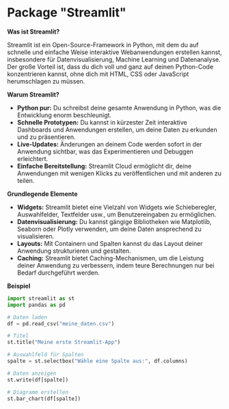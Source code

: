 # Package "Streamlit"

**Was ist Streamlit?**

Streamlit ist ein Open-Source-Framework in Python, mit dem du auf schnelle und einfache Weise interaktive Webanwendungen erstellen kannst, insbesondere für Datenvisualisierung, Machine Learning und Datenanalyse. Der große Vorteil ist, dass du dich voll und ganz auf deinen Python-Code konzentrieren kannst, ohne dich mit HTML, CSS oder JavaScript herumschlagen zu müssen.

**Warum Streamlit?**

* **Python pur:** Du schreibst deine gesamte Anwendung in Python, was die Entwicklung enorm beschleunigt.
* **Schnelle Prototypen:** Du kannst in kürzester Zeit interaktive Dashboards und Anwendungen erstellen, um deine Daten zu erkunden und zu präsentieren.
* **Live-Updates:** Änderungen an deinem Code werden sofort in der Anwendung sichtbar, was das Experimentieren und Debuggen erleichtert.
* **Einfache Bereitstellung:** Streamlit Cloud ermöglicht dir, deine Anwendungen mit wenigen Klicks zu veröffentlichen und mit anderen zu teilen.

**Grundlegende Elemente**

* **Widgets:** Streamlit bietet eine Vielzahl von Widgets wie Schieberegler, Auswahlfelder, Textfelder usw., um Benutzereingaben zu ermöglichen.
* **Datenvisualisierung:** Du kannst gängige Bibliotheken wie Matplotlib, Seaborn oder Plotly verwenden, um deine Daten ansprechend zu visualisieren.
* **Layouts:** Mit Containern und Spalten kannst du das Layout deiner Anwendung strukturieren und gestalten.
* **Caching:** Streamlit bietet Caching-Mechanismen, um die Leistung deiner Anwendung zu verbessern, indem teure Berechnungen nur bei Bedarf durchgeführt werden.

**Beispiel**

```python
import streamlit as st
import pandas as pd

# Daten laden
df = pd.read_csv("meine_daten.csv")

# Titel
st.title("Meine erste Streamlit-App")

# Auswahlfeld für Spalten
spalte = st.selectbox("Wähle eine Spalte aus:", df.columns)

# Daten anzeigen
st.write(df[spalte])

# Diagramm erstellen
st.bar_chart(df[spalte])
```
